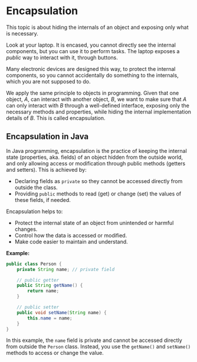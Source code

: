 # Encapsulation

This topic is about hiding the internals of an object and exposing only what is necessary. 

Look at your laptop. It is encased, you cannot directly see the internal components, but you can use it to perform tasks. The laptop exposes a _public_ way to interact with it, through buttons.

Many electronic devices are designed this way, to protect the internal components, so you cannot accidentally do something to the internals, which you are not supposed to do.

We apply the same principle to objects in programming. Given that one object, _A_, can interact with another object, _B_, we want to make sure that _A_ can only interact with _B_ through a well-defined interface, exposing only the necessary methods and properties, while hiding the internal implementation details of _B_. This is called encapsulation.

## Encapsulation in Java

In Java programming, encapsulation is the practice of keeping the internal state (properties, aka. fields) of an object hidden from the outside world, and only allowing access or modification through public methods (getters and setters). This is achieved by:

- Declaring fields as `private` so they cannot be accessed directly from outside the class.
- Providing `public` methods to read (get) or change (set) the values of these fields, if needed.

Encapsulation helps to:
- Protect the internal state of an object from unintended or harmful changes.
- Control how the data is accessed or modified.
- Make code easier to maintain and understand.

**Example:**

```java
public class Person {
    private String name; // private field

    // public getter
    public String getName() {
        return name;
    }

    // public setter
    public void setName(String name) {
        this.name = name;
    }
}
```

In this example, the `name` field is private and cannot be accessed directly from outside the `Person` class. Instead, you use the `getName()` and `setName()` methods to access or change the value.


